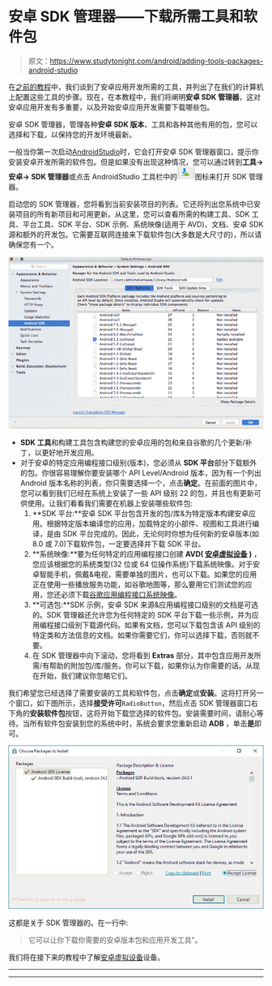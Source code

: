 # 安卓 SDK 管理器——下载所需工具和软件包

> 原文：<https://www.studytonight.com/android/adding-tools-packages-android-studio>

在[之前的教程](setup-android-dev-env)中，我们谈到了安卓应用开发所需的工具，并列出了在我们的计算机上配置这些工具的步骤。现在，在本教程中，我们将阐明**安卓 SDK 管理器**，这对安卓应用开发有多重要，以及开始安卓应用开发需要下载哪些包。

安卓 SDK 管理器，管理各种**安卓 SDK 版本**，工具和各种其他有用的包，您可以选择和下载，以保持您的开发环境最新。

一般当你第一次启动[AndroidStudio](android-studio-for-android)时，它会打开安卓 SDK 管理器窗口，提示你安装安卓开发所需的软件包。但是如果没有出现这种情况，您可以通过转到**工具→安卓→ SDK 管理器**或点击 AndroidStudio 工具栏中的![Open SDK Manager Icon](img/898e10031bbd5fe53601488d4e2c6ad9.png)图标来打开 SDK 管理器。

启动您的 SDK 管理器，您将看到当前安装项目的列表。它还将列出您系统中已安装项目的所有新项目和可用更新。从这里，您可以查看所需的构建工具、SDK 工具、平台工具、SDK 平台、SDK 示例、系统映像(适用于 AVD)、文档、安卓 SDK 源和额外的开发包。它需要互联网连接来下载软件包(大多数是大尺寸的)，所以请确保您有一个。

![Andoid SDK Manager to download packages](img/928af2ddd65373b2202037853b2b1370.png)

*   **SDK 工具**和构建工具包含构建您的安卓应用的包和来自谷歌的几个更新/补丁，以更好地开发应用。
*   对于安卓的特定应用编程接口级别(版本)，您必须从 **SDK 平台**部分下载额外的包。你很容易理解你要安装哪个 API Level/Android 版本，因为有一个列出 Android 版本名称的列表，你只需要选择一个，点击**确定**。在前面的图片中，您可以看到我们已经在系统上安装了一些 API 级别 22 的包，并且也有更新可供使用。让我们看看我们需要在机器上安装哪些软件包:
    1.  **SDK 平台:**安卓 SDK 平台包含开发的包/库&为特定版本构建安卓应用。根据特定版本编译您的应用，加载特定的小部件、视图和工具进行编译，是由 SDK 平台完成的。因此，无论何时你想为任何新的安卓版本(如 8.0 或 7.0)下载软件包，一定要选择并下载 SDK 平台。
    2.  **系统映像:**要为任何特定的应用编程接口创建 **AVD( [安卓虚拟设备](android-virtual-device) )** ，您应该根据您的系统类型(32 位或 64 位操作系统)下载系统映像。对于安卓智能手机，佩戴&电视，需要单独的图片，也可以下载。如果您的应用正在使用一些播放服务功能，如谷歌地图等，那么要用它们测试您的应用，您还必须下载<u>谷歌应用编程接口系统映像</u>。
    3.  **可选包:**SDK 示例，安卓 SDK 来源&应用编程接口级别的文档是可选的。SDK 管理器还允许您为任何特定的 SDK 平台下载一些示例，并为应用编程接口级别下载源代码。如果有文档，您可以下载包含该 API 级别的特定类和方法信息的文档。如果你需要它们，你可以选择下载，否则就不要。
    4.  在 SDK 管理器中向下滚动，您将看到 **Extras** 部分，其中包含应用开发所需/有帮助的附加包/库/服务。你可以下载，如果你认为你需要的话。从现在开始，我们建议你忽略它们。

我们希望您已经选择了需要安装的工具和软件包，点击**确定**或**安装**。这将打开另一个窗口，如下图所示，选择**接受许可**`RadioButton`，然后点击 SDK 管理器窗口右下角的**安装软件包**按钮，这将开始下载您选择的软件包。安装需要时间，请耐心等待。当所有软件包安装到您的系统中时，系统会要求您重新启动 **ADB** ，单击**是**即可。

![Accept License for Packages in SDK manager](img/5c3492a21c3a86025a76fec9eef44057.png)

这都是关于 SDK 管理器的。在一行中:

> 它可以让你下载你需要的安卓版本包和应用开发工具”。

我们将在接下来的教程中了解[安卓虚拟设备](android-virtual-device)设备。

* * *

* * *
